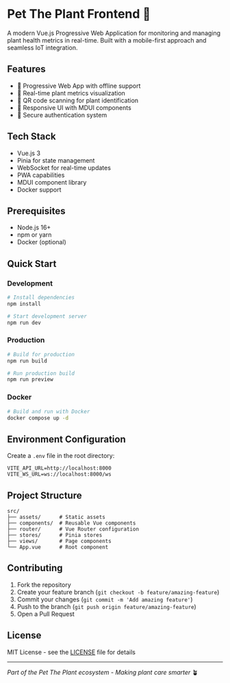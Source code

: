 # Pet The Plant Frontend 🌱

A modern Vue.js Progressive Web Application for monitoring and managing plant health metrics in real-time. Built with a mobile-first approach and seamless IoT integration.

## Features

- 📱 Progressive Web App with offline support
- 🔄 Real-time plant metrics visualization
- 📸 QR code scanning for plant identification
- 🎨 Responsive UI with MDUI components
- 🔐 Secure authentication system

## Tech Stack

- Vue.js 3
- Pinia for state management
- WebSocket for real-time updates
- PWA capabilities
- MDUI component library
- Docker support

## Prerequisites

- Node.js 16+
- npm or yarn
- Docker (optional)

## Quick Start

### Development

```bash
# Install dependencies
npm install

# Start development server
npm run dev
```

### Production

```bash
# Build for production
npm run build

# Run production build
npm run preview
```

### Docker

```bash
# Build and run with Docker
docker compose up -d
```

## Environment Configuration

Create a `.env` file in the root directory:

```env
VITE_API_URL=http://localhost:8000
VITE_WS_URL=ws://localhost:8000/ws
```

## Project Structure

```
src/
├── assets/      # Static assets
├── components/  # Reusable Vue components
├── router/      # Vue Router configuration
├── stores/      # Pinia stores
├── views/       # Page components
└── App.vue      # Root component
```

## Contributing

1. Fork the repository
2. Create your feature branch (`git checkout -b feature/amazing-feature`)
3. Commit your changes (`git commit -m 'Add amazing feature'`)
4. Push to the branch (`git push origin feature/amazing-feature`)
5. Open a Pull Request

## License

MIT License - see the [LICENSE](LICENSE) file for details

---

_Part of the Pet The Plant ecosystem - Making plant care smarter_ 🪴

